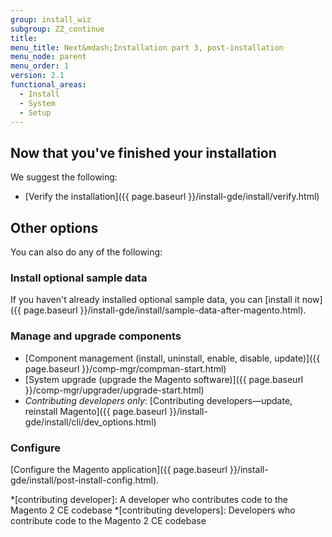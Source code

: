 ```yaml
---
group: install_wiz
subgroup: ZZ_continue
title:
menu_title: Next&mdash;Installation part 3, post-installation
menu_node: parent
menu_order: 1
version: 2.1
functional_areas:
  - Install
  - System
  - Setup
---
```


## Now that you've finished your installation

We suggest the following:

*	[Verify the installation]({{ page.baseurl }}/install-gde/install/verify.html)

## Other options

You can also do any of the following:

### Install optional sample data

If you haven't already installed optional sample data, you can [install it now]({{ page.baseurl }}/install-gde/install/sample-data-after-magento.html).

### Manage and upgrade components

*	[Component management (install, uninstall, enable, disable, update)]({{ page.baseurl }}/comp-mgr/compman-start.html)
*	[System upgrade (upgrade the Magento software)]({{ page.baseurl }}/comp-mgr/upgrader/upgrade-start.html)
*	*Contributing developers only*: [Contributing developers&mdash;update, reinstall Magento]({{ page.baseurl }}/install-gde/install/cli/dev_options.html)

### Configure
[Configure the Magento application]({{ page.baseurl }}/install-gde/install/post-install-config.html).

*[contributing developer]: A developer who contributes code to the Magento 2 CE codebase
*[contributing developers]: Developers who contribute code to the Magento 2 CE codebase
